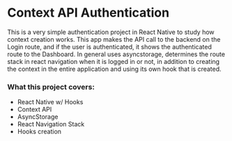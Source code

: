 # Context API Authentication

This is a very simple authentication project in React Native to study how context creation works. This app makes the API call to the backend on the Login route, and if the user is authenticated, it shows the authenticated route to the Dashboard. In general uses asyncstorage, determines the route stack in react navigation when it is logged in or not, in addition to creating the context in the entire application and using its own hook that is created.

### What this project covers:

* React Native w/ Hooks
* Context API
* AsyncStorage
* React Navigation Stack
* Hooks creation
